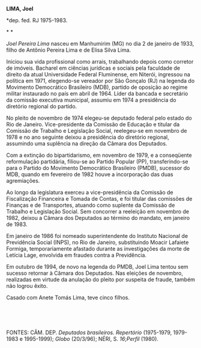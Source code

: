 **LIMA, Joel**

\*dep. fed. RJ 1975-1983.

* *

*Joel Pereira Lima* nasceu em Manhumirim (MG) no dia 2 de janeiro de
1933, filho de Antônio Pereira Lima e de Elisa Silva Lima.

Iniciou sua vida profissional como arrais, trabalhando depois como
corretor de imóveis. Bacharel em ciências jurídicas e sociais pela
faculdade de direito da atual Universidade Federal Fluminense, em
Niterói, ingressou na política em 1971, elegendo-se vereador por São
Gonçalo (RJ) na legenda do Movimento Democrático Brasileiro (MDB),
partido de oposição ao regime militar instaurado no país em abril de
1964. Líder da bancada e secretário da comissão executiva municipal,
assumiu em 1974 a presidência do diretório regional do partido.

No pleito de novembro de 1974 elegeu-se deputado federal pelo estado do
Rio de Janeiro. Vice-presidente da Comissão de Educação e titular da
Comissão de Trabalho e Legislação Social, reelegeu-se em novembro de
1978 e no ano seguinte deixou a presidência do diretório regional,
assumindo uma suplência na direção da Câmara dos Deputados.

Com a extinção do bipartidarismo, em novembro de 1979, e a conseqüente
reformulação partidária, filiou-se ao Partido Popular (PP),
transferindo-se para o Partido do Movimento Democrático Brasileiro
(PMDB), sucessor do MDB, quando em fevereiro de 1982 houve a
incorporação das duas agremiações.

Ao longo da legislatura exerceu a vice-presidência da Comissão de
Fiscalização Financeira e Tomada de Contas, e foi titular das comissões
de Finanças e de Transportes, atuando como suplente da Comissão de
Trabalho e Legislação Social. Sem concorrer a reeleição em novembro de
1982, deixou a Câmara dos Deputados ao término do mandato, em janeiro de
1983.

Em janeiro de 1986 foi nomeado superintendente do Instituto Nacional de
Previdência Social (INPS), no Rio de Janeiro, substituindo Moacir
Lafaiete Formiga, temporariamente afastado durante as investigações da
morte de Letícia Lage, envolvida em fraudes contra a Previdência.

Em outubro de 1994, de novo na legenda do PMDB, Joel Lima tentou sem
sucesso retornar à Câmara dos Deputados. Nas eleições de novembro,
realizadas em virtude da anulação do pleito por suspeita de fraude,
também não logrou êxito.

Casado com Anete Tomás Lima, teve cinco filhos.

 

 

FONTES: CÂM. DEP. *Deputados brasileiros. Repertório* (1975-1979,
1979-1983 e 1995-1999); *Globo* (20/3/96); NÉRI, S. *16*;*Perfil*
(1980).

 
